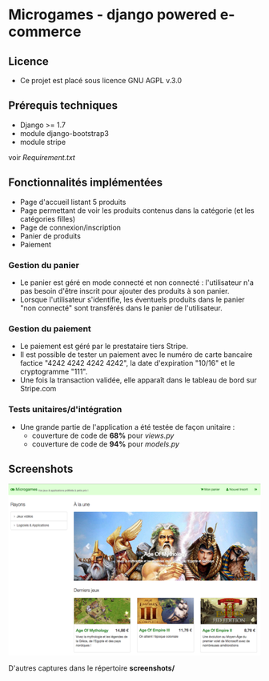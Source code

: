 # Microgames - django powered e-commerce

## Licence

- Ce projet est placé sous licence GNU AGPL v.3.0

## Prérequis techniques

- Django >= 1.7
- module django-bootstrap3
- module stripe

voir *Requirement.txt*

## Fonctionnalités implémentées

- Page d'accueil listant 5 produits
- Page permettant de voir les produits contenus dans la catégorie (et les catégories filles)
- Page de connexion/inscription
- Panier de produits
- Paiement

### Gestion du panier

- Le panier est géré en mode connecté et non connecté : l'utilisateur n'a pas besoin d'être inscrit pour ajouter des produits à son panier.
- Lorsque l'utilisateur s'identifie, les éventuels produits dans le panier "non connecté" sont transférés dans le panier de l'utilisateur.

### Gestion du paiement

- Le paiement est géré par le prestataire tiers Stripe.
- Il est possible de tester un paiement avec le numéro de carte bancaire factice "4242 4242 4242 4242", la date d'expiration "10/16" et le cryptogramme "111".
- Une fois la transaction validée, elle apparaît dans le tableau de bord sur Stripe.com

### Tests unitaires/d'intégration

- Une grande partie de l'application a été testée de façon unitaire :
    - couverture de code de **68%** pour *views.py*
    - couverture de code de **94%** pour *models.py*


## Screenshots

![Aperçu](screenshots/root.png)

D'autres captures dans le répertoire **screenshots/**